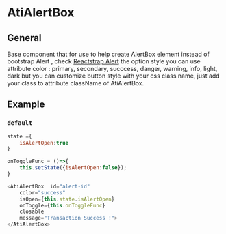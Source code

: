# AtiAlertBox

## General

Base component that for use to help create AlertBox element instead of bootstrap Alert , 
check [Reactstrap Alert](http://reactstrap.github.io/components/alerts/)
the option style you can use attribute color : primary, secondary, succcess, danger, warning, info, light, dark
but you can customize button style with your css class name, just add your class to attribute className of AtiAlertBox.


## Example

### `default`

```js
state ={
    isAlertOpen:true
}

onToggleFunc = ()=>{
    this.setState({isAlertOpen:false});
}

<AtiAlertBox  id="alert-id"
    color="success" 
    isOpen={this.state.isAlertOpen} 
    onToggle={this.onToggleFunc} 
    closable 
    message="Transaction Success !">
</AtiAlertBox>
```